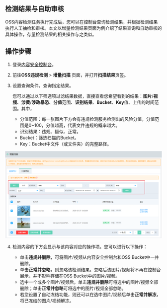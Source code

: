 ## 检测结果与自助审核

OSS内容检测任务执行完成后，您可以在控制台查询检测结果，并根据检测结果执行人工抽检和审核。本文以增量检测结果页面为例介绍了结果查询和自助审核的具体操作，存量检测结果的相关操作与之类似。

## 操作步骤

1. 登录[内容安全控制台](https://censor-console.jdcloud.com/overview)。

2. 前往**OSS违规检测** > **增量扫描** 页面，并打开**扫描结果**页签。

3. 设置查询条件，查询指定结果。

   您可以通过以下筛选项过滤结果数据，直接查看您希望看到的结果：**图片**/**视频**、**涉黄**/**涉政暴恐**、**分值**范围、**识别结果**、**Bucket**、**Key**值、上传的时间范围。其中，

   - 分值范围：每一张图片下方会有违规检测服务检测出的风险分值，分值范围是0~100，分值越高，代表文件违规的概率越大。
   - 识别结果：违规、疑似、正常。
   - Bucket：筛选扫描的Bucket。
   - Key：Bucket中文件（或文件夹）的完整路径。

![image](../../../../../image/Content-Moderation/Operation-Guide/OSS-Violate-Detection/OSS-Self-Help-Audit.png)



4. 检测内容的下方会显示与该内容对应的操作项。您可以进行以下操作：

   - 单击**违规并删除**，可将图片/视频从内容安全控制台和OSS Bucket中一并删除。
   - 单击**正常并忽略**，则忽略该检测结果。忽略后该图片/视频将不再在控制台展示，并不影响存储在OSS Bucket中的图片/视频。
   - 选中一个或多个图片/视频后，单击**违规并删除**可将选中的图片/视频全部删除；单击**正常并忽略**可将选中的图片/视频全部忽略。
   - 若您设置了自动冻结功能，则还可以在选中图片/视频后单击**正常并解冻**，将已冻结的图片/视频解冻。

​    